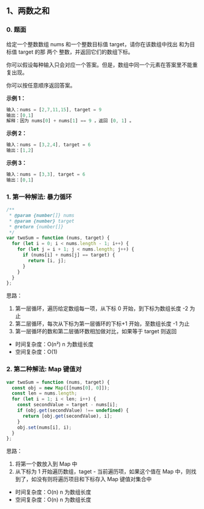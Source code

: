 ## 1、两数之和

### 0. 题面

给定一个整数数组 nums 和一个整数目标值 target，请你在该数组中找出 和为目标值 target 的那 两个 整数，并返回它们的数组下标。

你可以假设每种输入只会对应一个答案。但是，数组中同一个元素在答案里不能重复出现。

你可以按任意顺序返回答案。

**示例 1：**

```javascript
输入：nums = [2,7,11,15], target = 9
输出：[0,1]
解释：因为 nums[0] + nums[1] == 9 ，返回 [0, 1] 。
```

**示例 2：**

```javascript
输入：nums = [3,2,4], target = 6
输出：[1,2]
```

**示例 3：**

```javascript
输入：nums = [3,3], target = 6
输出：[0,1]
```

### 1. 第一种解法: 暴力循环

```javascript
/**
 * @param {number[]} nums
 * @param {number} target
 * @return {number[]}
 */
var twoSum = function (nums, target) {
  for (let i = 0; i < nums.length - 1; i++) {
    for (let j = i + 1; j < nums.length; j++) {
      if (nums[i] + nums[j] == target) {
        return [i, j];
      }
    }
  }
};
```

思路：

1.  第一层循环，遍历给定数组每一项，从下标 0 开始，到下标为数组长度 -2 为止
2.  第二层循环，每次从下标为第一层循环的下标+1 开始，至数组长度 -1 为止
3.  第一层循环的数和第二层循环数相加做对比，如果等于 target 则返回

- 时间复杂度：O(n²) n 为数组长度
- 空间复杂度：O(1)

### 2. 第二种解法: Map 键值对

```javascript
var twoSum = function (nums, target) {
  const obj = new Map([[nums[0], 0]]);
  const len = nums.length;
  for (let i = 1; i < len; i++) {
    const secondValue = target - nums[i];
    if (obj.get(secondValue) !== undefined) {
      return [obj.get(secondValue), i];
    }
    obj.set(nums[i], i);
  }
};
```

思路：

1. 将第一个数放入到 Map 中
2. 从下标为 1 开始遍历数组，taget - 当前遍历项，如果这个值在 Map 中，则找到了，如没有则将遍历项目和下标存入 Map 键值对集合中

- 时间复杂度：O(n) n 为数组长度
- 空间复杂度：O(n) n 为数组长度
